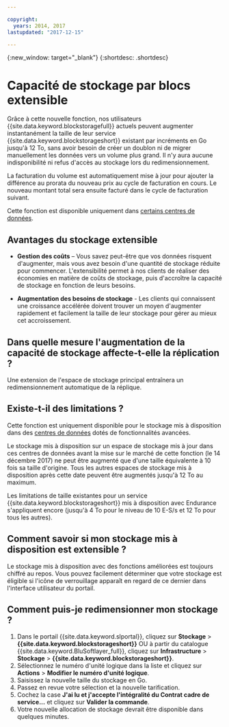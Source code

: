 ```yaml
---

copyright:
  years: 2014, 2017
lastupdated: "2017-12-15"

---
```

{:new_window: target="_blank"}
{:shortdesc: .shortdesc}

# Capacité de stockage par blocs extensible

Grâce à cette nouvelle fonction, nos utilisateurs {{site.data.keyword.blockstoragefull}} actuels peuvent augmenter instantanément la taille de leur service {{site.data.keyword.blockstorageshort}} existant par incréments en Go jusqu'à 12 To, sans avoir besoin de créer un doublon ni de migrer manuellement les données vers un volume plus grand. Il n'y aura aucune indisponibilité ni refus d'accès au stockage lors du redimensionnement.  

La facturation du volume est automatiquement mise à jour pour ajouter la différence au prorata du nouveau prix au cycle de facturation en cours. Le nouveau montant total sera ensuite facturé dans le cycle de facturation suivant. 

Cette fonction est disponible uniquement dans [certains centres de données](new-ibm-block-and-file-storage-location-and-features.html).  

## Avantages du stockage extensible

- **Gestion des coûts** – Vous savez peut-être que vos données risquent d'augmenter, mais vous avez besoin d'une quantité de stockage réduite pour commencer. L'extensibilité permet à nos clients de réaliser des économies en matière de coûts de stockage, puis d'accroître la capacité de stockage en fonction de leurs besoins.   

- **Augmentation des besoins de stockage** - Les clients qui connaissent une croissance accélérée doivent trouver un moyen d'augmenter rapidement et facilement la taille de leur stockage pour gérer au mieux cet accroissement. 

## Dans quelle mesure l'augmentation de la capacité de stockage affecte-t-elle la réplication ?

Une extension de l'espace de stockage principal entraînera un redimensionnement automatique de la réplique.  

## Existe-t-il des limitations ?

Cette fonction est uniquement disponible pour le stockage mis à disposition dans des [centres de données](new-ibm-block-and-file-storage-location-and-features.html) dotés de fonctionnalités avancées. 

Le stockage mis à disposition sur un espace de stockage mis à jour dans ces centres de données avant la mise sur le marché de cette fonction (le 14 décembre 2017) ne peut être augmenté que d'une taille équivalente à 10 fois sa taille d'origine. Tous les autres espaces de stockage mis à disposition après cette date peuvent être augmentés jusqu'à 12 To au maximum.  

Les limitations de taille existantes pour un service {{site.data.keyword.blockstorageshort}} mis à disposition avec Endurance s'appliquent encore (jusqu'à 4 To pour le niveau de 10 E-S/s et 12 To pour tous les autres). 

## Comment savoir si mon stockage mis à disposition est extensible ?

Le stockage mis à disposition avec des fonctions améliorées est toujours chiffré au repos. Vous pouvez facilement déterminer que votre stockage est éligible si l'icône de verrouillage apparaît en regard de ce dernier dans l'interface utilisateur du portail.  

## Comment puis-je redimensionner mon stockage ? 

1. Dans le portail {{site.data.keyword.slportal}}, cliquez sur **Stockage** > **{{site.data.keyword.blockstorageshort}}** OU à partir du catalogue {{site.data.keyword.BluSoftlayer_full}}, cliquez sur **Infrastructure** > **Stockage** > **{{site.data.keyword.blockstorageshort}}**.
2. Sélectionnez le numéro d'unité logique dans la liste et cliquez sur **Actions** > **Modifier le numéro d'unité logique**. 
3. Saisissez la nouvelle taille du stockage en Go. 
4. Passez en revue votre sélection et la nouvelle tarification. 
5. Cochez la case **J'ai lu et j'accepte l'intégralité du Contrat cadre de service...** et cliquez sur **Valider la commande**. 
6. Votre nouvelle allocation de stockage devrait être disponible dans quelques minutes.
  
